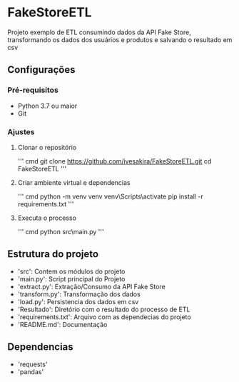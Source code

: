 # FakeStoreETL

Projeto exemplo de ETL consumindo dados da API Fake Store, transformando os dados dos usuários e produtos e salvando o resultado em csv

## Configurações

### Pré-requisitos

 - Python 3.7 ou maior
 - Git

### Ajustes

 1. Clonar o repositório

    ''' cmd
    git clone https://github.com/ivesakira/FakeStoreETL.git
    cd FakeStoreETL
    '''

 2. Criar ambiente virtual e dependencias

    ''' cmd
    python -m venv venv
    venv\Scripts\activate
    pip install -r requirements.txt
    '''

 3. Executa o processo

    '''  cmd
    python src\main.py
    '''

## Estrutura do projeto

 - 'src\': Contem os módulos do projeto
  - 'main.py': Script principal do Projeto
  - 'extract.py': Extração/Consumo da API Fake Store
  - 'transform.py': Transformação dos dados
  - 'load.py': Persistencia dos dados em csv
 - 'Resultado\': Diretório com o resultado do processo de ETL
 - 'requirements.txt': Arquivo com as dependecias do projeto
 - 'README.md': Documentação 

## Dependencias

 - 'requests'
 - 'pandas'